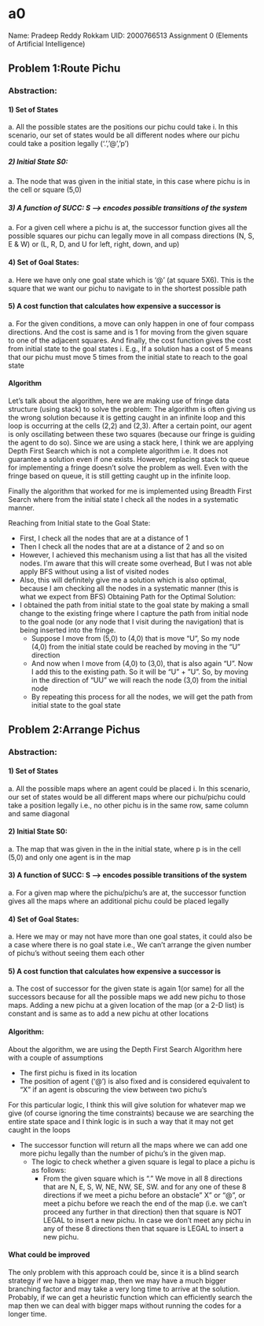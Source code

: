 # a0
Name: Pradeep Reddy Rokkam
UID: 2000766513
Assignment 0 (Elements of Artificial Intelligence)

## Problem 1:Route Pichu

###  Abstraction:

#### 1)	Set of States 
a.	All the possible states are the positions our pichu could take
i.	In this scenario, our set of states would be all different nodes where our pichu could take a position legally (‘.’,’@’,’p’)
##### 2)	Initial State S0:
a.	The node that was given in the initial state, in this case where pichu is in the cell or square (5,0) 
##### 3)	A function of SUCC: S -->  encodes possible transitions of the system
a.	For a given cell where a pichu is at, the successor function gives all the possible squares our pichu can legally move in all compass directions (N, S, E & W) or (L, R, D, and U for left, right, down, and up) 
#### 4)	Set of Goal States:
a.	Here we have only one goal state which is ‘@’ (at square 5X6). This is the square that we want our pichu to navigate to in the shortest possible path 
#### 5)	A cost function that calculates how expensive a successor is
a.	For the given conditions, a move can only happen in one of four compass directions. And the cost is same and is 1 for moving from the given square to one of the adjacent squares. And finally, the cost function gives the cost from initial state to the goal states
i.	E.g., If a solution has a cost of 5 means that our pichu must move 5 times from the initial state to reach to the goal state  


#### Algorithm 

Let’s talk about the algorithm, here we are making use of fringe data structure (using stack) to solve the problem:
	The algorithm is often giving us the wrong solution because it is getting caught in an infinite loop and this loop is occurring at the cells (2,2) and (2,3). After a certain point, our agent is only oscillating between these two squares (because our fringe is guiding the agent to do so). Since we are using a stack here, I think we are applying Depth First Search which is not a complete algorithm i.e. It does not guarantee a solution even if one exists.
	However, replacing stack to queue for implementing a fringe doesn’t solve the problem as well. Even with the fringe based on queue, it is still getting caught up in the infinite loop.  



Finally the algorithm that worked for me is implemented using Breadth First Search where from the initial state I check all the nodes in a systematic manner.

Reaching from Initial state to the Goal State:
*	First, I check all the nodes that are at a distance of 1
*	Then I check all the nodes that are at a distance of 2 and so on 
*	However, I achieved this mechanism using a list that has all the visited nodes. I’m aware that this will create some overhead, But I was not able apply BFS without using a list of visited nodes
*	Also, this will definitely give me a solution which is also optimal, because I am checking all the nodes in a systematic manner (this is what we expect from BFS)
Obtaining Path for the Optimal Solution:
*	I obtained the path from initial state to the goal state by making a small change to the existing fringe where I capture the path from initial node to the goal node (or any node that I visit during the navigation) that is being inserted into the fringe.
	*	Suppose I move from (5,0) to (4,0) that is move “U”, So my node (4,0) from the initial state could be reached by moving in the “U” direction
	*	And now when I move from (4,0) to (3,0), that is also again “U”. Now I add this to the existing path. So it will be “U” + ”U”. So, by moving in the direction of “UU” we will reach the node (3,0) from the initial node 
	*	By repeating this process for all the nodes, we will get the path from initial state to the goal state

## Problem 2:Arrange Pichus
### Abstraction:
#### 1)	Set of States 
a.	All the possible maps where an agent could be placed
i.	In this scenario, our set of states would be all different maps where our pichu/pichu could take a position legally i.e., no other pichu is in the same row, same column and same diagonal
#### 2)	Initial State S0:
a.	The map that was given in the in the initial state, where p is in the cell (5,0) and only one agent is in the map
#### 3)	A function of SUCC: S --> encodes possible transitions of the system
a.	For a given map where the pichu/pichu’s are at, the successor function gives all the maps where an additional pichu could be placed legally 
#### 4)	Set of Goal States:
a.	Here we may or may not have more than one goal states, it could also be a case where there is no goal state i.e., We can’t arrange the given number of pichu’s without seeing them each other 
#### 5)	A cost function that calculates how expensive a successor is
a.	The cost of successor for the given state is again 1(or same) for all the successors because for all the possible maps we add new pichu to those maps. Adding a new pichu at a given location of the map (or  a 2-D list) is constant and is same  as to add a new pichu at other locations

#### Algorithm:
About the algorithm, we are using the Depth First Search Algorithm here with a couple of assumptions
*	The first pichu is fixed in its location 
*	The position of agent (‘@’) is also fixed and is considered equivalent to “X” if an agent is obscuring the view between two pichu’s

For this particular logic, I think this will give solution for whatever map we give (of course ignoring the time constraints) because we are searching the entire state space and I think logic is in such a way that it may not get caught in the loops

* The successor function will return all the maps where we can add one more pichu legally than the number of pichu’s in the given map.   
	* The logic to check whether a given square is legal to place a pichu is as follows:
		* From the given square which is “.” We move in all 8 directions that are N, E, S, W, NE, NW, SE, SW.  and for any one of these 8 directions if we meet a pichu before an obstacle” X” or “@”, or meet a pichu before we reach the end of the map (i.e. we can’t proceed any further in that direction) then that square is NOT LEGAL to insert a new pichu. In case we don’t meet any pichu in any of these 8 directions then that square is LEGAL to insert a new pichu.

#### What could be improved

The only problem with this approach could be, since it is a blind search strategy if we have a bigger map, then we may have a much bigger branching factor and may take a very long time to arrive at the solution. Probably, if we can get a heuristic function which can efficiently search the map then we can deal with bigger maps without running the codes for a longer time.



